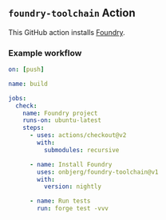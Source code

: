 ## `foundry-toolchain` Action

This GitHub action installs [Foundry](https://github.com/gakonst/foundry).

### Example workflow

```yml
on: [push]

name: build

jobs:
  check:
    name: Foundry project
    runs-on: ubuntu-latest
    steps:
      - uses: actions/checkout@v2
        with:
          submodules: recursive

      - name: Install Foundry
        uses: onbjerg/foundry-toolchain@v1
        with:
          version: nightly

      - name: Run tests
        run: forge test -vvv
```
